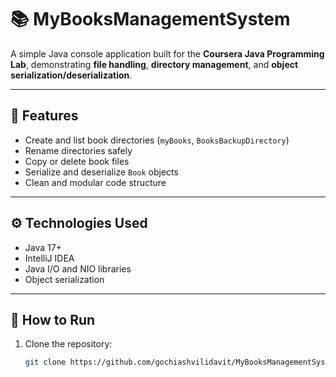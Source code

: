 # 📚 MyBooksManagementSystem

A simple Java console application built for the **Coursera Java Programming Lab**, demonstrating **file handling**, **directory management**, and **object serialization/deserialization**.

---

## 🧩 Features
- Create and list book directories (`myBooks`, `BooksBackupDirectory`)
- Rename directories safely
- Copy or delete book files
- Serialize and deserialize `Book` objects
- Clean and modular code structure

---

## ⚙️ Technologies Used
- Java 17+
- IntelliJ IDEA
- Java I/O and NIO libraries
- Object serialization

---

## 🚀 How to Run
1. Clone the repository:
   ```bash
   git clone https://github.com/gochiashvilidavit/MyBooksManagementSystem.git
